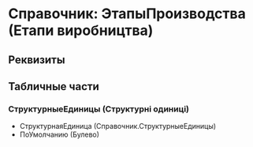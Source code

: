 ﻿# Справочник: ЭтапыПроизводства (Етапи виробництва)

## Реквизиты


## Табличные части

### СтруктурныеЕдиницы (Структурні одиниці)

- СтруктурнаяЕдиница (Справочник.СтруктурныеЕдиницы)
- ПоУмолчанию (Булево)

